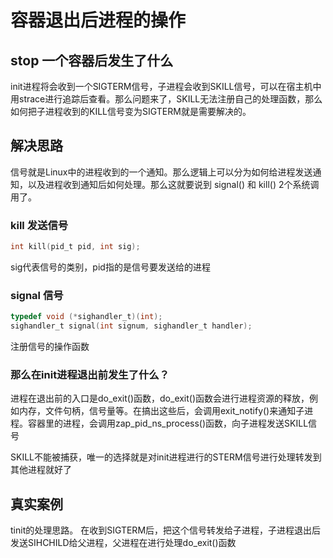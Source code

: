 # 容器退出后进程的操作
## stop 一个容器后发生了什么
init进程将会收到一个SIGTERM信号，子进程会收到SKILL信号，可以在宿主机中用strace进行追踪后查看。那么问题来了，SKILL无法注册自己的处理函数，那么如何把子进程收到的KILL信号变为SIGTERM就是需要解决的。

## 解决思路
信号就是Linux中的进程收到的一个通知。那么逻辑上可以分为如何给进程发送通知，以及进程收到通知后如何处理。那么这就要说到 signal() 和 kill() 2个系统调用了。

### kill 发送信号
```c
int kill(pid_t pid, int sig);
```
sig代表信号的类别，pid指的是信号要发送给的进程

### signal 信号
```c
typedef void (*sighandler_t)(int);
sighandler_t signal(int signum, sighandler_t handler);
```
注册信号的操作函数

### 那么在init进程退出前发生了什么？
进程在退出前的入口是do_exit()函数，do_exit()函数会进行进程资源的释放，例如内存，文件句柄，信号量等。在搞出这些后，会调用exit_notify()来通知子进程。容器里的进程，会调用zap_pid_ns_process()函数，向子进程发送SKILL信号

SKILL不能被捕获，唯一的选择就是对init进程进行的STERM信号进行处理转发到其他进程就好了

## 真实案例
tinit的处理思路。
在收到SIGTERM后，把这个信号转发给子进程，子进程退出后发送SIHCHILD给父进程，父进程在进行处理do_exit()函数